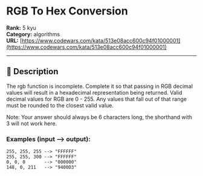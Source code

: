 # RGB To Hex Conversion

**Rank:** 5 kyu  
**Category:** algorithms  
**URL:** [https://www.codewars.com/kata/513e08acc600c94f01000001](https://www.codewars.com/kata/513e08acc600c94f01000001)

---

## 📝 Description

The rgb function is incomplete. Complete it so that passing in RGB decimal values will result in a hexadecimal representation being returned. Valid decimal values for RGB are 0 - 255. Any values that fall out of that range must be rounded to the closest valid value.

Note: Your answer should always be 6 characters long, the shorthand with 3 will not work here.

### Examples (input --> output):
```
255, 255, 255 --> "FFFFFF"
255, 255, 300 --> "FFFFFF"
0, 0, 0       --> "000000"
148, 0, 211   --> "9400D3"
```
